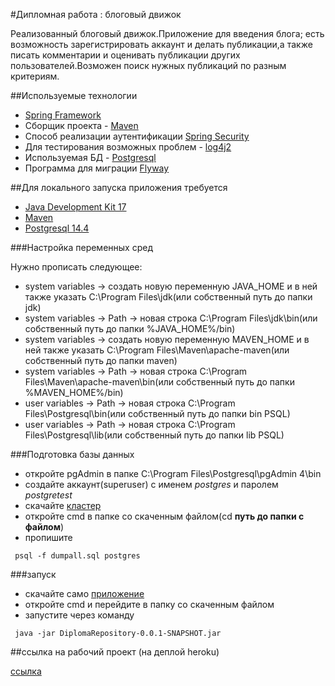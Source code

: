#Дипломная работа : блоговый движок

Реализованный блоговый движок.Приложение для введения блога; есть возможность
зарегистрировать аккаунт и делать публикации,а также писать комментарии и оценивать
публикации других пользователей.Возможен поиск нужных публикаций по разным критериям.

##Используемые технологии

* [Spring Framework](https://spring.io/)
* Сборщик проекта - [Maven](https://maven.apache.org/)
* Способ реализации аутентификации [Spring Security](https://spring.io/projects/spring-security)
* Для тестирования возможных проблем - [log4j2](https://logging.apache.org/log4j/2.x/)
* Используемая БД - [Postgresql](https://www.postgresql.org/)
* Программа для миграции [Flyway](https://flywaydb.org/)

##Для локального запуска приложения требуется

* [Java Development Kit 17](https://www.oracle.com/java/technologies/javase/jdk17-archive-downloads.html)
* [Maven](https://maven.apache.org/download.cgi)
* [Postgresql 14.4](https://www.enterprisedb.com/downloads/postgres-postgresql-downloads)

###Настройка переменных сред

Нужно прописать следующее:

* system variables -> создать новую переменную JAVA_HOME и в ней также указать C:\Program Files\jdk(или собственный путь до папки jdk)
* system variables -> Path -> новая строка C:\Program Files\jdk\bin(или собственный путь до папки %JAVA_HOME%/bin)
* system variables -> создать новую переменную MAVEN_HOME и в ней также указать C:\Program Files\Maven\apache-maven(или собственный путь до папки maven)
* system variables -> Path -> новая строка C:\Program Files\Maven\apache-maven\bin(или собственный путь до папки %MAVEN_HOME%/bin)
* user variables -> Path -> новая строка C:\Program Files\Postgresql\bin(или собственный путь до папки bin PSQL)
* user variables -> Path -> новая строка C:\Program Files\Postgresql\lib(или собственный путь до папки lib PSQL)

###Подготовка базы данных
      
* откройте pgAdmin в папке C:\Program Files\Postgresql\pgAdmin 4\bin
* создайте аккаунт(superuser) c именем _postgres_ и паролем _postgretest_
* скачайте [кластер](https://disk.yandex.ru/d/lNG5Pm98ERrLuw)
* откройте cmd в папке со скаченным файлом(cd **путь до папки с файлом**)
* пропишите 
```
 psql -f dumpall.sql postgres
```

###запуск

* скачайте само [приложение](https://disk.yandex.ru/d/-Klcox1o3QCAWA)
* откройте cmd и перейдите в папку со скаченным файлом
* запустите через команду 
```
 java -jar DiplomaRepository-0.0.1-SNAPSHOT.jar
```

##ссылкa на рабочий проект (на деплой heroku)

[ссылка](https://diploma-project-baumans.herokuapp.com)


